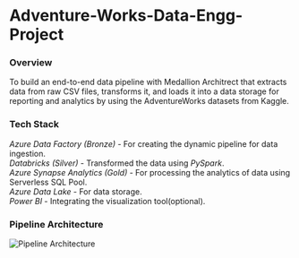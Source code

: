 # Adventure-Works-Data-Engg-Project
### Overview<br>
To build an end-to-end data pipeline with Medallion Architrect that extracts data from raw CSV files, transforms it, and loads it into a data storage for reporting and analytics by using the AdventureWorks datasets from Kaggle.

### Tech Stack<br>
<i>Azure Data Factory (Bronze)</i> - For creating the dynamic pipeline for data ingestion. <br>
<i>Databricks (Silver)</i> - Transformed the data using <i>PySpark</i>. <br>
<i>Azure Synapse Analytics (Gold)</i> - For processing the analytics of data using Serverless SQL Pool. <br>
<i>Azure Data Lake</i> - For data storage. <br>
<i>Power BI</i> - Integrating the visualization tool(optional). <br>

### Pipeline Architecture <br>
![Pipeline Architecture](C:/Users/Uzer/Pictures/1735069395339.jpeg)
